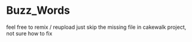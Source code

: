 # Buzz_Words
feel free to remix / reupload
just skip the missing file in cakewalk project, not sure how to fix
